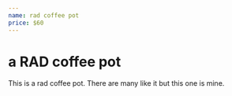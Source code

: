 ```yaml
---
name: rad coffee pot
price: $60
---
```

# a RAD coffee pot

This is a rad coffee pot. There are many like it but this one is mine.
